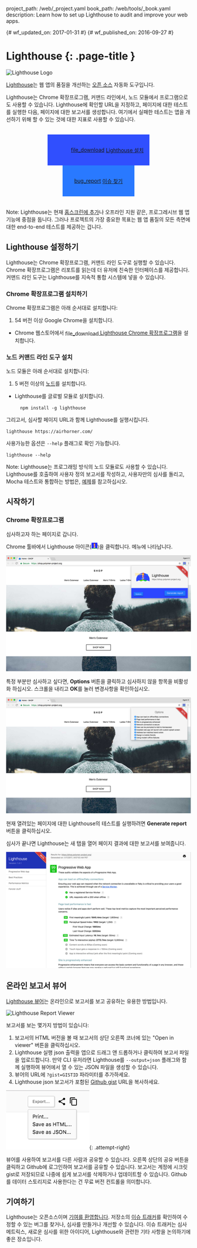 project_path: /web/_project.yaml
book_path: /web/tools/_book.yaml
description: Learn how to set up Lighthouse to audit and improve your web apps.

{# wf_updated_on: 2017-01-31 #}
{# wf_published_on: 2016-09-27 #}

# Lighthouse {: .page-title }

<img src="/web/progressive-web-apps/images/pwa-lighthouse.png"
      class="lighthouse-logo attempt-right" alt="Lighthouse Logo">

<style>
figure {
  text-align: center;
}
.lighthouse-logo {
  height: 150px;
  width: auto;
}
.lighthouse-install-container .button-primary {
  display: inline-flex;
  justify-content: center;
  align-items: center;
  padding: 32px;
  background-color: #2979ff;
}
.button-primary.lighthouse-install {
  background: url('images/lighthouse-icon-128.png') no-repeat 0 50%;
  background-size: 63px;
  background-color: #304ffe;
  padding: 32px 16px 32px 64px;
}
.lighthouse-install-container .material-icons {
  margin-right: 4px;
  vertical-align: middle;
}
.lighthouse-install-container {
  text-align: center;
  margin: 32px;
}
</style>

[Lighthouse](/web/tools/lighthouse/)는 웹 앱의 품질을 개선하는
[오픈 소스](https://github.com/GoogleChrome/lighthouse) 자동화 도구입니다.

Lighthouse는 Chrome 확장프로그램, 커맨드 라인에서, 노드 모듈에서 프로그램으로도 사용할 수 있습니다.
Lighthouse에 확인할 URL을 지정하고, 페이지에 대한 테스트를 실행한 다음, 페이지에 대한 보고서를 생성합니다.
여기에서 실패한 테스트는 앱을 개선하기 위해 할 수 있는 것에 대한 지표로 사용할 수 있습니다.

<p class="lighthouse-install-container">
  <a class="button button-primary lighthouse-install gc-analytics-event"
     data-category="lighthouse" data-action="install" data-label="blipmdconlkpinefehnmjammfjpmpbjk"
     href="https://chrome.google.com/webstore/detail/lighthouse/blipmdconlkpinefehnmjammfjpmpbjk"
     title="Install Lighthouse Chrome Extension" target="_blank">
    <span class="material-icons">file_download</span>
    Lighthouse 설치
  </a>
  <a class="button button-primary gc-analytics-event"
     data-category="ligthhouse" data-action="bug"
     href="https://github.com/GoogleChrome/lighthouse/issues/new"
     title="File an issue or feature request" target="_blank">
    <span class="material-icons">bug_report</span>
    이슈 찾기
  </a>
</p>

Note: Lighthouse는 현재 [홈스크린에 추가](/web/fundamentals/engage-and-retain/app-install-banners/)나 오프라인 지원 같은,
프로그레시브 웹 앱 기능에 중점을 둡니다. 그러나 프로젝트의 가장 중요한 목표는 웹 앱 품질의 모든 측면에 대한 end-to-end 테스트를 제공하는 겁니다.

## Lighthouse 설정하기

Lighthouse는 Chrome 확장프로그램, 커맨드 라인 도구로 실행할 수 있습니다.
Chrome 확장프로그램은 리포트를 읽는데 더 유저에 친숙한 인터페이스를 제공합니다.
커맨드 라인 도구는 Lighthouse를 지속적 통합 시스템에 넣을 수 있습니다.

### Chrome 확장프로그램 설치하기

Chrome 확장프로그램은 아래 순서대로 설치합니다:

1. 54 버전 이상 Google Chrome을 설치합니다.
- Chrome 웹스토어에서 <a class="gc-analytics-event"
     data-category="crx-install" data-label="lighthouse-install-button"
     href="https://chrome.google.com/webstore/detail/lighthouse/blipmdconlkpinefehnmjammfjpmpbjk"
     title="Install Lighthouse Chrome Extension" target="_blank">
    <span class="material-icons" style="vertical-align:middle">file_download</span>
    Lighthouse Chrome 확장프로그램</a>을 설치합니다.

### 노드 커맨드 라인 도구 설치

노드 모듈은 아래 순서대로 설치합니다:

1. 5 버전 이상의 [노드](https://nodejs.org)를 설치합니다.
- Lighthouse를 글로벌 모듈로 설치합니다.

        npm install -g lighthouse

그리고서, 심사할 페이지 URL과 함께 Lighthouse를 실행시킵니다.

    lighthouse https://airhorner.com/

사용가능한 옵션은 `--help` 플래그로 확인 가능합니다.

    lighthouse --help

Note: Lighthouse는 프로그래밍 방식의 노드 모듈로도 사용할 수 있습니다. Lighthouse를 호출하여 사용자 정의 보고서를 작성하고, 
사용자만의 심사를 돌리고, Mocha 테스트와 통합하는 방법은, [예제][example]를 참고하십시오.

## 시작하기

### Chrome 확장프로그램

심사하고자 하는 페이지로 갑니다.

Chrome 툴바에서 Lighthouse 아이콘(![Lighthouse icon](images/lighthouse-icon-16.png))을 클릭합니다. 메뉴에 나타납니다.

![Lighthouse icon on Chrome Toolbar](images/icon-on-toolbar.jpg)

특정 부분만 심사하고 싶다면, **Options** 버튼을 클릭하고 심사하지 않을 항목을 비활성화 하십시오.
스크롤을 내리고 **OK**를 눌러 변경사항을 확인하십시오.

![Lighthouse options menu](images/options.jpg)

현재 열려있는 페이지에 대한 Lighthouse의 테스트를 실행하려면 **Generate report** 버튼을 클릭하십시오.

심사가 끝나면 Lighthouse는 새 탭을 열어 페이지 결과에 대한 보고서를 보여줍니다.

![Lighthouse report](images/report.jpg)

## 온라인 보고서 뷰어

[Lighthouse 뷰어](https://googlechrome.github.io/lighthouse/viewer/)는 온라인으로 보고서를 보고 공유하는 유용한 방법입니다.

![Lighthouse Report Viewer](/web/updates/images/2016/12/lighthouse-dbw/viewer.png)

보고서를 보는 몇가지 방법이 있습니다:

1. 보고서의 HTML 버전을 볼 때 보고서의 상단 오른쪽 코너에 있는 "Open in viewer" 버튼을 클릭하십시오.
2. Lighthouse 실행 json 출력을 앱으로 드래그 앤 드롭하거나 클릭하여 보고서 파일을 업로드합니다. 
만약 CLI 유저라면 Lighthouse를 `--output=json` 플래그와 함께 실행하여 뷰어에서 열 수 있는 JSON 파일을 생성할 수 있습니다.
3. 뷰어의 URL에 `?gist=GISTID` 파라미터를 추가하세요.
4. Lighthouse json 보고서가 포함된 [Github gist](https://gist.github.com/) URL을 복사하세요.

![Export or share options](images/viewer_icons.png){: .attempt-right}

뷰어를 사용하여 보고서를 다른 사람과 공유할 수 있습니다.
오른쪽 상단의 공유 버튼을 클릭하고 Github에 로그인하여 보고서를 공유할 수 있습니다.
보고서는 계정에 시크릿 gist로 저장되므로 나중에 쉽게 보고서를 삭제하거나 업데이트할 수 있습니다.
Github를 데이터 스토리지로 사용한다는 건 무료 버전 컨트롤을 의미합니다.

## 기여하기

Lighthouse는 오픈소스이며 [기여를 환영합니다](https://github.com/GoogleChrome/lighthouse/blob/master/CONTRIBUTING.md).
저장소의 [이슈 트래커](https://github.com/GoogleChrome/lighthouse/issues)를 확인하여 수정할 수 있는 버그를 찾거나, 심사를 만들거나 개선할 수 있습니다.
이슈 트래커는 심사 메트릭스, 새로운 심사를 위한 아이디어, Lighthouse와 관련한 기타 사항을 논의하기에 좋은 장소입니다.

[example]: https://github.com/justinribeiro/lighthouse-mocha-example/blob/master/test/lighthouse-tests.js
